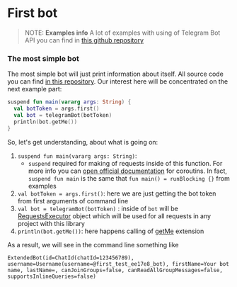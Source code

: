 # First bot

> NOTE: **Examples info**
> A lot of examples with using of Telegram Bot API you can find in [this github repository](https://github.com/InsanusMokrassar/TelegramBotAPI-examples)

### The most simple bot

The most simple bot will just print information about itself. All source code you can find [in this repository](https://github.com/InsanusMokrassar/TelegramBotAPI-examples/tree/master/GetMeBot). Our interest here will be concentrated on the next example part:

```kotlin
suspend fun main(vararg args: String) {
  val botToken = args.first()
  val bot = telegramBot(botToken)
  println(bot.getMe())
}
```

So, let's get understanding, about what is going on:

1. `suspend fun main(vararg args: String)`:
    * `suspend` required for making of requests inside of this function. For more info you can [open official documentation](https://kotlinlang.org/docs/reference/coroutines/basics.html) for coroutins. In fact, `suspend fun main` is the same that `fun main() = runBlocking {}` from examples
2. `val botToken = args.first()`: here we are just getting the bot token from first arguments of command line
3. `val bot = telegramBot(botToken)` : inside of `bot` will be [RequestsExecutor](https://tgbotapi.inmo.dev/docs/com.github.insanusmokrassar.-telegram-bot-a-p-i.bot/-requests-executor/index.html) object which will be used for all requests in any project with this library
4. `println(bot.getMe())`: here happens calling of [getMe](https://tgbotapi.inmo.dev/docs/com.github.insanusmokrassar.-telegram-bot-a-p-i.extensions.api.bot/get-me.html) extension

As a result, we will see in the command line something like

```shell
ExtendedBot(id=ChatId(chatId=123456789), username=Username(username=@first_test_ee17e8_bot), firstName=Your bot name, lastName=, canJoinGroups=false, canReadAllGroupMessages=false, supportsInlineQueries=false)
```
